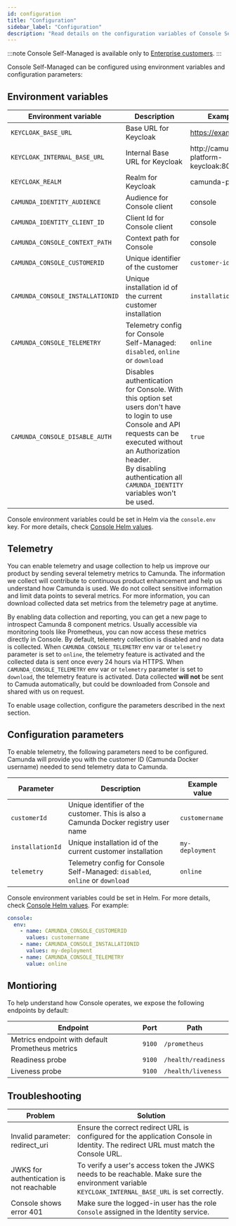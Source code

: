 ```yaml
---
id: configuration
title: "Configuration"
sidebar_label: "Configuration"
description: "Read details on the configuration variables of Console Self-Managed."
---
```


:::note
Console Self-Managed is available only to [Enterprise customers](/reference/licenses.md#console).
:::

Console Self-Managed can be configured using environment variables and configuration parameters:

## Environment variables

| Environment variable             | Description                                                                                                                                                                                                                                             | Example value                            |
| -------------------------------- | ------------------------------------------------------------------------------------------------------------------------------------------------------------------------------------------------------------------------------------------------------- | ---------------------------------------- |
| `KEYCLOAK_BASE_URL`              | Base URL for Keycloak                                                                                                                                                                                                                                   | https://example.com/auth                 |
| `KEYCLOAK_INTERNAL_BASE_URL`     | Internal Base URL for Keycloak                                                                                                                                                                                                                          | http://camunda-platform-keycloak:80/auth |
| `KEYCLOAK_REALM`                 | Realm for Keycloak                                                                                                                                                                                                                                      | camunda-platform                         |
| `CAMUNDA_IDENTITY_AUDIENCE`      | Audience for Console client                                                                                                                                                                                                                             | console                                  |
| `CAMUNDA_IDENTITY_CLIENT_ID`     | Client Id for Console client                                                                                                                                                                                                                            | console                                  |
| `CAMUNDA_CONSOLE_CONTEXT_PATH`   | Context path for Console                                                                                                                                                                                                                                | console                                  |
| `CAMUNDA_CONSOLE_CUSTOMERID`     | Unique identifier of the customer                                                                                                                                                                                                                       | `customer-id`                            |
| `CAMUNDA_CONSOLE_INSTALLATIONID` | Unique installation id of the current customer installation                                                                                                                                                                                             | `installation-id`                        |
| `CAMUNDA_CONSOLE_TELEMETRY`      | Telemetry config for Console Self-Managed: `disabled`, `online` or `download`                                                                                                                                                                           | `online`                                 |
| `CAMUNDA_CONSOLE_DISABLE_AUTH`   | Disables authentication for Console. With this option set users don't have to login to use Console and API requests can be executed without an Authorization header. <br /> By disabling authentication all `CAMUNDA_IDENTITY` variables won't be used. | `true`                                   |

Console environment variables could be set in Helm via the `console.env` key. For more details, check [Console Helm values](https://artifacthub.io/packages/helm/camunda/camunda-platform#console-parameters).

## Telemetry

You can enable telemetry and usage collection to help us improve our product by sending several telemetry metrics to Camunda. The information we collect will contribute to continuous product enhancement and help us understand how Camunda is used. We do not collect sensitive information and limit data points to several metrics. For more information, you can download collected data set metrics from the telemetry page at anytime.

By enabling data collection and reporting, you can get a new page to introspect Camunda 8 component metrics. Usually accessible via monitoring tools like Prometheus, you can now access these metrics directly in Console. By default, telemetry collection is disabled and no data is collected.
When `CAMUNDA_CONSOLE_TELEMETRY` env var or `telemetry` parameter is set to `online`, the telemetry feature is activated and the collected data is sent once every 24 hours via HTTPS.
When `CAMUNDA_CONSOLE_TELEMETRY` env var or `telemetry` parameter is set to `download`, the telemetry feature is activated. Data collected **will not** be sent to Camuda automatically, but could be downloaded from Console and shared with us on request.

To enable usage collection, configure the parameters described in the next section.

## Configuration parameters

To enable telemetry, the following parameters need to be configured. Camunda will provide you with the customer ID (Camunda Docker username) needed to send telemetry data to Camunda.

| Parameter        | Description                                                                         | Example value   |
| ---------------- | ----------------------------------------------------------------------------------- | --------------- |
| `customerId`     | Unique identifier of the customer. This is also a Camunda Docker registry user name | `customername`  |
| `installationId` | Unique installation id of the current customer installation                         | `my-deployment` |
| `telemetry`      | Telemetry config for Console Self-Managed: `disabled`, `online` or `download`       | `online`        |

Console environment variables could be set in Helm. For more details, check [Console Helm values](https://artifacthub.io/packages/helm/camunda/camunda-platform#console-parameters).
For example:

```yaml
console:
  env:
    - name: CAMUNDA_CONSOLE_CUSTOMERID
      values: customername
    - name: CAMUNDA_CONSOLE_INSTALLATIONID
      values: my-deployment
    - name: CAMUNDA_CONSOLE_TELEMETRY
      value: online
```

## Montioring

To help understand how Console operates, we expose the following endpoints by default:

| Endpoint                                         | Port   | Path                |
| ------------------------------------------------ | ------ | ------------------- |
| Metrics endpoint with default Prometheus metrics | `9100` | `/prometheus`       |
| Readiness probe                                  | `9100` | `/health/readiness` |
| Liveness probe                                   | `9100` | `/health/liveness`  |

## Troubleshooting

| Problem                                  | Solution                                                                                                                                          |
| ---------------------------------------- | ------------------------------------------------------------------------------------------------------------------------------------------------- |
| Invalid parameter: redirect_uri          | Ensure the correct redirect URL is configured for the application Console in Identity. The redirect URL must match the Console URL.               |
| JWKS for authentication is not reachable | To verify a user's access token the JWKS needs to be reachable. Make sure the environment variable `KEYCLOAK_INTERNAL_BASE_URL` is set correctly. |
| Console shows error 401                  | Make sure the logged-in user has the role `Console` assigned in the Identity service.                                                             |
